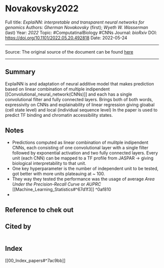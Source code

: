 # Novakovsky2022
Full title: *ExplaiNN: interpretable and transparent neural networks for genomics*
Authors: *Gherman Novakovsky* (first); *Wyeth W. Wasserman* (last)
Year: *2022*
Topic: #ComputatinalBiology #CNNs
Journal: *bioRxiv*
DOI: https://doi.org/10.1101/2022.05.20.492818
Date: 2022-05-24

---

Source: The original source of the document can be found [here](https://www.biorxiv.org/content/10.1101/2022.05.20.492818v1)

---

## Summary
ExplaiNN is and adaptation of neural additive model that makes prediction based on linear combination of multiple indipendent [[Convolutional_neural_network(CNNs)]] and each has a single convolutional filter and fully connected layers. Brings both of both words, expressivity on CNNs and explainability of linear regression giving gloabal (cell state level) and local (individual sequence level)
In the paper is used to predict TF binding and chromatin accessibility states.

## Notes
- Predictions computed as linear combination of mulitple indipendent CNNs, each consisting of one convolutional layer with a single filter followed by exponential activation and two fully connected layers. Every unit (each CNN) can be mapped to a TF profile from JASPAR -> giving biological interpretability to that unit.
- One key hyperparameter is the number of independent unit to be tested, got better with more units plateauing at ~ 100.
- They way they tested the performance was the usage of average *Area Under the Precision-Recall Curve* or *AUPRC* [[Machine_Learning_Statistics#^67d1f3]] ^0af810
- 
## Reference to chek out



## Cited by
```query

```

## Index
[[00_Index_papers#^7ac9bb]]